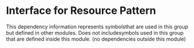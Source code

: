
# Interface for Resource Pattern
This dependency information represents symbolsthat are used in this group but defined in other modules.  Does not includesymbols used in this group that are defined inside this module.
(no dependencies outside this module)

